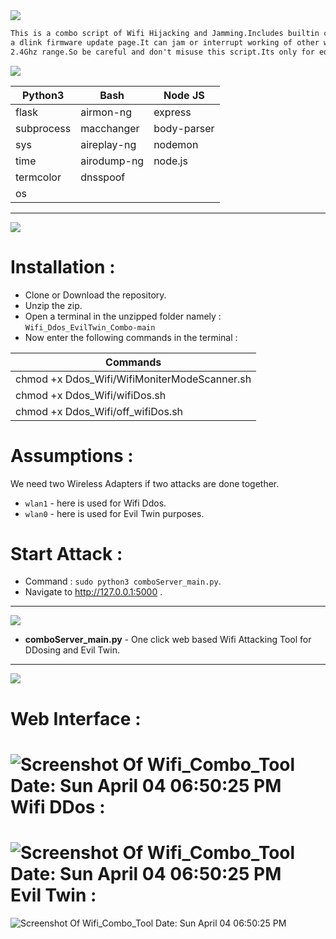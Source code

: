 <img src="https://via.placeholder.com/1270x120/0d1117/fffff?text=Wifi+DDos+EvilTwin+Combo" />

```html
This is a combo script of Wifi Hijacking and Jamming.Includes builtin captive portal with
a dlink firmware update page.It can jam or interrupt working of other wireless networks in
2.4Ghz range.So be careful and don't misuse this script.Its only for education purpose.
```
<img src="https://via.placeholder.com/1000x100/0d1117/BFFF00?text=Tools+and+Modules+used" />

| Python3  | Bash | Node JS |
| ------------- | ------------- | -------- |
| flask | airmon-ng | express |
| subprocess | macchanger | body-parser |
| sys  | aireplay-ng | nodemon |
| time | airodump-ng | node.js |
| termcolor | dnsspoof |   |
| os |   |   |

-------------------------------------------------------------------------------------------------------------------------------------------------
<img src="https://via.placeholder.com/1270x120/0d1117/BFFF00?text=INSTALLATIONS and CONFIGURATION" />

Installation :
=============
* Clone or Download the repository.
* Unzip the zip.
* Open a terminal in the unzipped folder namely : `Wifi_Ddos_EvilTwin_Combo-main`
* Now enter the following commands in the terminal :

| Commands  |
| ------------- |
| chmod +x Ddos_Wifi/WifiMoniterModeScanner.sh |
| chmod +x Ddos_Wifi/wifiDos.sh |
| chmod +x Ddos_Wifi/off_wifiDos.sh |

Assumptions :
===========

We need two Wireless Adapters if two attacks are done together.
* `wlan1` - here is used for Wifi Ddos.
* `wlan0` - here is used for Evil Twin purposes.

Start Attack :
============

* Command : `sudo python3 comboServer_main.py`.
* Navigate to http://127.0.0.1:5000 .

-------------------------------------------------------------------------------------------------------------------------------------------------
<img src="https://via.placeholder.com/1270x120/0d1117/BFFF00?text=FUNCTIONALITIES" />

* **comboServer_main.py** - One click web based Wifi Attacking Tool for DDosing and Evil Twin.
------------------------------------------------------------------------------------------------------------------------------------------------

<img src="https://via.placeholder.com/1270x120/0d1117/BFFF00?text=SCREENSHOT+OF+THE+SCRIPT" />

Web Interface :
==============
![Screenshot Of Wifi_Combo_Tool Date: Sun April 04 06:50:25 PM](https://i.imgur.com/K7a7CEN.png)
Wifi DDos :
==============
![Screenshot Of Wifi_Combo_Tool Date: Sun April 04 06:50:25 PM](https://i.imgur.com/Iv4gHJ7.png)
Evil Twin :
==============
![Screenshot Of Wifi_Combo_Tool Date: Sun April 04 06:50:25 PM](https://i.imgur.com/NX4riD3.png)
